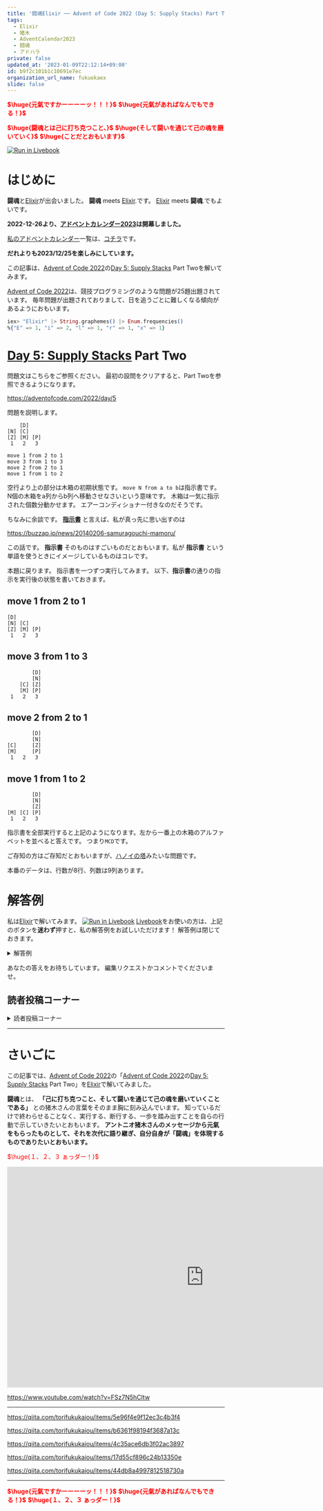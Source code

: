 ```yaml
---
title: '闘魂Elixir ── Advent of Code 2022 (Day 5: Supply Stacks) Part TwoをElixirで楽しむ'
tags:
  - Elixir
  - 猪木
  - AdventCalendar2023
  - 闘魂
  - アドハラ
private: false
updated_at: '2023-01-09T22:12:14+09:00'
id: b9f2c101b1c10691e7ec
organization_url_name: fukuokaex
slide: false
---
```

<b><font color="red">$\huge{元氣ですかーーーーッ！！！}$</font></b>
<b><font color="red">$\huge{元氣があればなんでもできる！}$</font></b>

<b><font color="red">$\huge{闘魂とは己に打ち克つこと、}$</font></b>
<b><font color="red">$\huge{そして闘いを通じて己の魂を磨いていく}$</font></b>
<b><font color="red">$\huge{ことだとおもいます}$</font></b>

[![Run in Livebook](https://livebook.dev/badge/v1/black.svg)](https://livebook.dev/run?url=https%3A%2F%2Fgithub.com%2FTORIFUKUKaiou%2Flivebooks%2Fblob%2Fmain%2Fadvent_of_code%2F2022%2Findex.livemd)

# はじめに

**闘魂**と[Elixir](https://elixir-lang.org/)が出会いました。
**闘魂** meets [Elixir](https://elixir-lang.org/).です。
[Elixir](https://elixir-lang.org/) meets **闘魂**.でもよいです。

**2022-12-26より、[アドベントカレンダー2023](https://qiita.com/tags/adventcalendar2023)は開幕しました。**

[私のアドベントカレンダー](https://docs.google.com/spreadsheets/d/1HQvFjagQLRPjOYAjDVzWp9S4b8dKixxvvaz_TtbZWto/edit#gid=156122552)一覧は、[コチラ](https://docs.google.com/spreadsheets/d/1HQvFjagQLRPjOYAjDVzWp9S4b8dKixxvvaz_TtbZWto/edit#gid=156122552)です。

**だれよりも2023/12/25を楽しみにしています。**

この記事は、[Advent of Code 2022](https://adventofcode.com/2022)の[Day 5: Supply Stacks](https://adventofcode.com/2022/day/5) Part Twoを解いてみます。

[Advent of Code 2022](https://adventofcode.com/2022)は、競技プログラミングのような問題が25題出題されています。
毎年問題が出題されておりまして、日を追うごとに難しくなる傾向があるようにおもいます。

```elixir
iex> "Elixir" |> String.graphemes() |> Enum.frequencies()
%{"E" => 1, "i" => 2, "l" => 1, "r" => 1, "x" => 1}
```

# [Day 5: Supply Stacks](https://adventofcode.com/2022/day/5) Part Two

問題文はこちらをご参照ください。
最初の設問をクリアすると、Part Twoを参照できるようになります。

https://adventofcode.com/2022/day/5

問題を説明します。

```
    [D]    
[N] [C]    
[Z] [M] [P]
 1   2   3 

move 1 from 2 to 1
move 3 from 1 to 3
move 2 from 2 to 1
move 1 from 1 to 2
```

空行より上の部分は木箱の初期状態です。
`move N from a to b`は指示書です。N個の木箱をa列からb列へ移動させなさいという意味です。
木箱は一気に指示された個数分動かせます。
エアーコンディショナー付きなのだそうです。


ちなみに余談です。
**[指示書](https://buzzap.jp/news/20140206-samuragouchi-mamoru/)** と言えば、私が真っ先に思い出すのは

https://buzzap.jp/news/20140206-samuragouchi-mamoru/

この話です。 **指示書** そのものはすごいものだとおもいます。私が **指示書** という単語を使うときにイメージしているものはコレです。

本題に戻ります。
指示書を一つずつ実行してみます。
以下、**指示書**の通りの指示を実行後の状態を書いておきます。



## move 1 from 2 to 1

```
[D]        
[N] [C]    
[Z] [M] [P]
 1   2   3
```

## move 3 from 1 to 3

```
        [D]
        [N]
    [C] [Z]
    [M] [P]
 1   2   3
```

## move 2 from 2 to 1

```
        [D]
        [N]
[C]     [Z]
[M]     [P]
 1   2   3
```

## move 1 from 1 to 2

```
        [D]
        [N]
        [Z]
[M] [C] [P]
 1   2   3
```

指示書を全部実行すると上記のようになります。左から一番上の木箱のアルファベットを並べると答えです。
つまり`MCD`です。

ご存知の方はご存知だとおもいますが、[ハノイの塔](https://ja.wikipedia.org/wiki/%E3%83%8F%E3%83%8E%E3%82%A4%E3%81%AE%E5%A1%94)みたいな問題です。


本番のデータは、行数が8行、列数は9列あります。



# 解答例

私は[Elixir](https://elixir-lang.org/)で解いてみます。
[![Run in Livebook](https://livebook.dev/badge/v1/black.svg)](https://livebook.dev/run?url=https%3A%2F%2Fgithub.com%2FTORIFUKUKaiou%2Flivebooks%2Fblob%2Fmain%2Fadvent_of_code%2F2022%2Findex.livemd)
[Livebook](https://livebook.dev/)をお使いの方は、上記のボタンを**迷わず**押すと、私の解答例をお試しいただけます！
解答例は閉じておきます。



<details><summary>解答例</summary><div>

## 私

なんとか解けたけど、めっちゃ長いです。
[Nx](https://github.com/elixir-nx/nx)をうまく使うともっと簡単に解けるのかもしれません。

Inputの整理はPart Oneと同じです。
リンクを貼っておきます。

https://qiita.com/torifukukaiou/items/a2888ac943fcfb1774a3



あとは指示書の通りに作業をこなします。

```elixir
defmodule CrateMover9001 do
  def push(list, stack) do
    list ++ stack
  end

  def pop(stack, cnt), do: {Enum.take(stack, cnt), Enum.slice(stack, cnt..-1)}
end
```

```elixir
procedures
|> Enum.map(fn procedure ->
  ["move", cnt, "from", from, "to", to] = String.split(procedure, " ")
  {String.to_integer(cnt), String.to_integer(from) - 1, String.to_integer(to) - 1}
end)
|> Enum.reduce(stacks_of_crates, fn {cnt, from, to}, acc ->
  {list, from_stack} = CrateMover9001.pop(acc[from], cnt)
  to_stack = CrateMover9001.push(list, acc[to])
  acc |> Map.merge(%{from => from_stack}) |> Map.merge(%{to => to_stack}) |> IO.inspect()
end)
|> Enum.sort_by(fn {column, _stack} -> column end)
|> Enum.map(fn {_, [head | _]} -> head end)
```




`MCD` が得られます。

</div></details>

あなたの答えをお待ちしています。
編集リクエストかコメントでくださいませ。



## 読者投稿コーナー

<details><summary>読者投稿コーナー</summary><div>

読者の方からいただいたお便りをご紹介します。

まだありません。


</div></details>




---

# さいごに

この記事では、[Advent of Code 2022](https://adventofcode.com/2022)の「[Advent of Code 2022](https://adventofcode.com/2022)の[Day 5: Supply Stacks](https://adventofcode.com/2022/day/5) Part Two」を[Elixir](https://elixir-lang.org/)で解いてみました。


**闘魂**とは、 **「己に打ち克つこと、そして闘いを通じて己の魂を磨いていくことである」** との猪木さんの言葉をそのまま胸に刻み込んでいます。
知っているだけで終わらせることなく、実行する、断行する、一歩を踏み出すことを自らの行動で示していきたいとおもいます。
**アントニオ猪木さんのメッセージから元氣をもらったものとして、それを次代に語り継ぎ、自分自身が「闘魂」を体現するものでありたいとおもいます。**

<font color="red">$\huge{１、２、３ ぁっダー！}$</font>


<iframe width="910" height="512" src="https://www.youtube.com/embed/AWxwmqzbOaw" title="燃える闘魂 アントニオ猪木  追悼VTR" frameborder="0" allow="accelerometer; autoplay; clipboard-write; encrypted-media; gyroscope; picture-in-picture" allowfullscreen></iframe>

https://www.youtube.com/watch?v=FSz7N5hCltw

---

https://qiita.com/torifukukaiou/items/5e96f4e9f12ec3c4b3f4

https://qiita.com/torifukukaiou/items/b6361f98194f3687a13c

https://qiita.com/torifukukaiou/items/4c35ace6db3f02ac3897

https://qiita.com/torifukukaiou/items/17d55cf896c24b13350e

https://qiita.com/torifukukaiou/items/44db8a4997812518730a




---

<b><font color="red">$\huge{元氣ですかーーーーッ！！！}$</font></b>
<b><font color="red">$\huge{元氣があればなんでもできる！}$</font></b>
<b><font color="red">$\huge{１、２、３ ぁっダー！}$</font></b>
